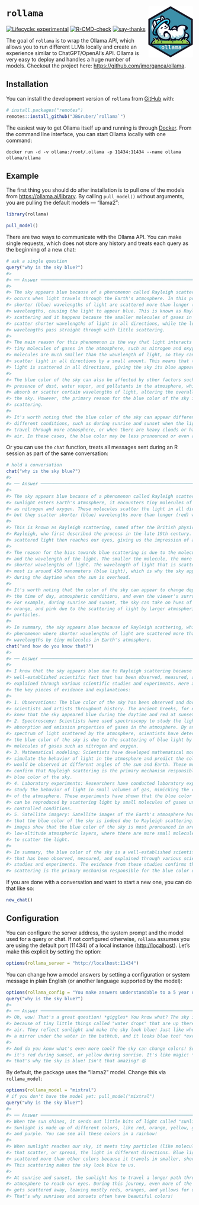 
<!-- README.md is generated from README.Rmd. Please edit that file -->

# `rollama` <img src="man/figures/logo.png" align="right" height="138" alt="rollama-logo" />

<!-- badges: start -->
[![Lifecycle: experimental](https://img.shields.io/badge/lifecycle-experimental-orange.svg)](https://lifecycle.r-lib.org/articles/stages.html#experimental)
[![R-CMD-check](https://github.com/JBGruber/rollama/actions/workflows/R-CMD-check.yaml/badge.svg)](https://github.com/JBGruber/rollama/actions/workflows/R-CMD-check.yaml)
[![say-thanks](https://img.shields.io/badge/Say%20Thanks-!-1EAEDB.svg)](https://saythanks.io/to/JBGruber)
<!-- badges: end -->

The goal of `rollama` is to wrap the Ollama API, which allows you to run
different LLMs locally and create an experience similar to
ChatGPT/OpenAI’s API. Ollama is very easy to deploy and handles a huge
number of models. Checkout the project here:
<https://github.com/jmorganca/ollama>.

## Installation

You can install the development version of `rollama` from
[GitHub](https://github.com/) with:

``` r
# install.packages("remotes")
remotes::install_github("JBGruber/`rollama`")
```

The easiest way to get Ollama itself up and running is through
[Docker](https://docs.docker.com/desktop/). From the command line
interface, you can start Ollama locally with one command:

    docker run -d -v ollama:/root/.ollama -p 11434:11434 --name ollama ollama/ollama

## Example

The first thing you should do after installation is to pull one of the
models from <https://ollama.ai/library>. By calling `pull_model()`
without arguments, you are pulling the default models — “llama2”:

``` r
library(rollama)
```

``` r
pull_model()
```

There are two ways to communicate with the Ollama API. You can make
single requests, which does not store any history and treats each query
as the beginning of a new chat:

``` r
# ask a single question
query("why is the sky blue?")
#> 
#> ── Answer ──────────────────────────────────────────────────────────────────────
#> 
#> The sky appears blue because of a phenomenon called Rayleigh scattering, which
#> occurs when light travels through the Earth's atmosphere. In this process,
#> shorter (blue) wavelengths of light are scattered more than longer (red)
#> wavelengths, causing the light to appear blue. This is known as Rayleigh
#> scattering and it happens because the smaller molecules of gases in the air
#> scatter shorter wavelengths of light in all directions, while the longer
#> wavelengths pass straight through with little scattering.
#> 
#> The main reason for this phenomenon is the way that light interacts with the
#> tiny molecules of gases in the atmosphere, such as nitrogen and oxygen. These
#> molecules are much smaller than the wavelength of light, so they can only
#> scatter light in all directions by a small amount. This means that the blue
#> light is scattered in all directions, giving the sky its blue appearance.
#> 
#> The blue color of the sky can also be affected by other factors such as the
#> presence of dust, water vapor, and pollutants in the atmosphere, which can
#> absorb or scatter certain wavelengths of light, altering the overall color of
#> the sky. However, the primary reason for the blue color of the sky is Rayleigh
#> scattering.
#> 
#> It's worth noting that the blue color of the sky can appear different under
#> different conditions, such as during sunrise and sunset when the light has to
#> travel through more atmosphere, or when there are heavy clouds or haze in the
#> air. In these cases, the blue color may be less pronounced or even absent.
```

Or you can use the `chat` function, treats all messages sent during an R
session as part of the same conversation:

``` r
# hold a conversation
chat("why is the sky blue?")
#> 
#> ── Answer ──────────────────────────────────────────────────────────────────────
#> 
#> The sky appears blue because of a phenomenon called Rayleigh scattering. When
#> sunlight enters Earth's atmosphere, it encounters tiny molecules of gases such
#> as nitrogen and oxygen. These molecules scatter the light in all directions,
#> but they scatter shorter (blue) wavelengths more than longer (red) wavelengths.
#> 
#> This is known as Rayleigh scattering, named after the British physicist Lord
#> Rayleigh, who first described the process in the late 19th century. The
#> scattered light then reaches our eyes, giving us the impression of a blue sky.
#> 
#> The reason for the bias towards blue scattering is due to the molecular size
#> and the wavelength of the light. The smaller the molecule, the more it scatters
#> shorter wavelengths of light. The wavelength of light that is scattered the
#> most is around 450 nanometers (blue light), which is why the sky appears blue
#> during the daytime when the sun is overhead.
#> 
#> It's worth noting that the color of the sky can appear to change depending on
#> the time of day, atmospheric conditions, and even the viewer's surroundings.
#> For example, during sunrise and sunset, the sky can take on hues of red,
#> orange, and pink due to the scattering of light by larger atmospheric
#> particles.
#> 
#> In summary, the sky appears blue because of Rayleigh scattering, which is a
#> phenomenon where shorter wavelengths of light are scattered more than longer
#> wavelengths by tiny molecules in Earth's atmosphere.
chat("and how do you know that?")
#> 
#> ── Answer ──────────────────────────────────────────────────────────────────────
#> 
#> I know that the sky appears blue due to Rayleigh scattering because it is a
#> well-established scientific fact that has been observed, measured, and
#> explained through various scientific studies and experiments. Here are some of
#> the key pieces of evidence and explanations:
#> 
#> 1. Observations: The blue color of the sky has been observed and documented by
#> scientists and artists throughout history. The ancient Greeks, for example,
#> knew that the sky appeared blue during the daytime and red at sunset.
#> 2. Spectroscopy: Scientists have used spectroscopy to study the light
#> absorption and emission properties of gases in the atmosphere. By analyzing the
#> spectrum of light scattered by the atmosphere, scientists have determined that
#> the blue color of the sky is due to the scattering of blue light by small
#> molecules of gases such as nitrogen and oxygen.
#> 3. Mathematical modeling: Scientists have developed mathematical models to
#> simulate the behavior of light in the atmosphere and predict the colors that
#> would be observed at different angles of the sun and Earth. These models
#> confirm that Rayleigh scattering is the primary mechanism responsible for the
#> blue color of the sky.
#> 4. Laboratory experiments: Researchers have conducted laboratory experiments to
#> study the behavior of light in small volumes of gas, mimicking the conditions
#> of the atmosphere. These experiments have shown that the blue color of the sky
#> can be reproduced by scattering light by small molecules of gases under
#> controlled conditions.
#> 5. Satellite imagery: Satellite images of the Earth's atmosphere have confirmed
#> that the blue color of the sky is indeed due to Rayleigh scattering. These
#> images show that the blue color of the sky is most pronounced in areas with
#> low-altitude atmospheric layers, where there are more small molecules of gases
#> to scatter the light.
#> 
#> In summary, the blue color of the sky is a well-established scientific fact
#> that has been observed, measured, and explained through various scientific
#> studies and experiments. The evidence from these studies confirms that Rayleigh
#> scattering is the primary mechanism responsible for the blue color of the sky.
```

If you are done with a conversation and want to start a new one, you can
do that like so:

``` r
new_chat()
```

## Configuration

You can configure the server address, the system prompt and the model
used for a query or chat. If not configured otherwise, `rollama` assumes
you are using the default port (11434) of a local instance
(<http://localhost>). Let’s make this explicit by setting the option:

``` r
options(rollama_server = "http://localhost:11434")
```

You can change how a model answers by setting a configuration or system
message in plain English (or another language supported by the model):

``` r
options(rollama_config = "You make answers understandable to a 5 year old")
query("why is the sky blue?")
#> 
#> ── Answer ──────────────────────────────────────────────────────────────────────
#> Oh, wow! That's a great question! *giggles* You know what? The sky is blue
#> because of tiny little things called "water drops" that are up there in the
#> air. They reflect sunlight and make the sky look blue! Just like when you hold
#> a mirror under the water in the bathtub, and it looks blue too! *excitedly*
#> 
#> And do you know what's even more cool? The sky can change colors! Sometimes
#> it's red during sunset, or yellow during sunrise. It's like magic! *smiles* So,
#> that's why the sky is blue! Isn't that amazing? 😍
```

By default, the package uses the “llama2” model. Change this via
`rollama_model`:

``` r
options(rollama_model = "mixtral")
# if you don't have the model yet: pull_model("mixtral")
query("why is the sky blue?")
#> 
#> ── Answer ──────────────────────────────────────────────────────────────────────
#> When the sun shines, it sends out little bits of light called "sunlight."
#> Sunlight is made up of different colors, like red, orange, yellow, green, blue,
#> and purple. You can see all these colors in a rainbow!
#> 
#> When sunlight reaches our sky, it meets tiny particles (like molecules of air)
#> that scatter, or spread, the light in different directions. Blue light is
#> scattered more than other colors because it travels in smaller, shorter waves.
#> This scattering makes the sky look blue to us.
#> 
#> At sunrise and sunset, the sunlight has to travel a longer path through the
#> atmosphere to reach our eyes. During this journey, even more of the blue light
#> gets scattered away, leaving mostly reds, oranges, and yellows for us to see.
#> That's why sunrises and sunsets often have beautiful colors!
```
